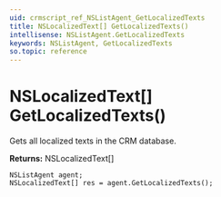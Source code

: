 ```yaml
---
uid: crmscript_ref_NSListAgent_GetLocalizedTexts
title: NSLocalizedText[] GetLocalizedTexts()
intellisense: NSListAgent.GetLocalizedTexts
keywords: NSListAgent, GetLocalizedTexts
so.topic: reference
---
```


# NSLocalizedText[] GetLocalizedTexts()

Gets all localized texts in the CRM database.

**Returns:** NSLocalizedText[]

```crmscript
NSListAgent agent;
NSLocalizedText[] res = agent.GetLocalizedTexts();
```

